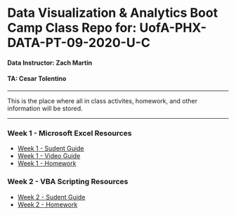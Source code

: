 # Data Visualization & Analytics Boot Camp Class Repo for: UofA-PHX-DATA-PT-09-2020-U-C

#### Data Instructor: Zach Martin
#### TA: Cesar Tolentino
- - -

This is the place where all in class activites, homework, and other information will be stored.

- - -

### Week 1 - Microsoft Excel Resources

* [Week 1 - Sudent Guide](01-Excel/StudentGuide.md)
* [Week 1 - Video Guide](01-Excel/VideoGuide.md)
* [Week 1 - Homework](Homework/01-Excel/README.md)


### Week 2 - VBA Scripting Resources

* [Week 2 - Sudent Guide](02-VBA/StudentGuide.md)
* [Week 2 - Homework](Homework/02-VBA-Scripting/README.md)

